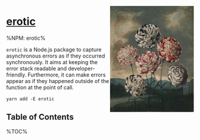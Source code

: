 <a href="https://artdeco.bz/erotic"><img align="right" src="./logo.jpg" width="225" alt="Erotic" />

# erotic</a>

%NPM: erotic%

`erotic` is a Node.js package to capture asynchronous errors as if they occurred synchronously. It aims at keeping the error stack readable and developer-friendly. Furthermore, it can make errors appear as if they happened outside of the function at the point of call.

<!-- You create a `callback` function by calling `erotic()` at the point where you want your stack trace to start from. Then, in an asynchronous function you call this callback either with a `message` string or an `Error` object. The stack trace will be updated to include the point of entry. With `transparent` mode, functions can pretend they threw when they were called. -->

```
yarn add -E erotic
```

## Table of Contents

%TOC%
